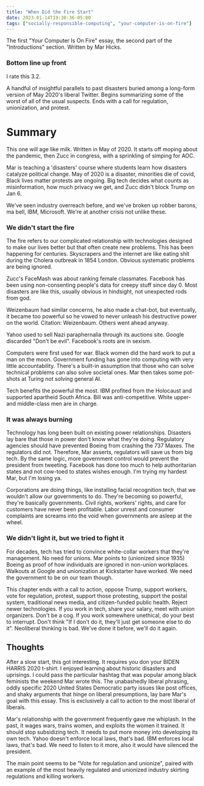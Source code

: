 ```yaml
---
title: "When Did the Fire Start"
date: 2023-01-14T19:38:36-05:00
tags: ["socially-responsible-computing", "your-computer-is-on-fire"]
---
```


The first "Your Computer Is On Fire" essay, the second part of the "Introductions" section. Written by Mar Hicks.

### Bottom line up front

I rate this 3.2.

A handful of insightful parallels to past disasters buried among a long-form version of May 2020's liberal Twitter. Begins summarizing some of the worst of all of the usual suspects. Ends with a call for regulation, unionization, and protest. 

# Summary

This one will age like milk. Written in May of 2020. It starts off moping about the pandemic, then Zucc in congress, with a sprinkling of simping for AOC. 

Mar is teaching a 'disasters' course where students learn how disasters catalyze political change. May of 2020 is a disaster, minorities die of covid, Black lives matter protests are ongoing. Big tech decides what counts as misinformation, how much privacy we get, and Zucc didn't block Trump on Jan 6. 

We've seen industry overreach before, and we've broken up robber barons, ma bell, IBM, Microsoft. We're at another crisis not unlike these.

### We didn't start the fire 

The fire refers to our complicated relationship with technologies designed to make our lives better but that often create new problems. This has been happening for centuries. Skyscrapers and the internet are like eating shit during the Cholera outbreak in 1854 London. Obvious systematic problems are being ignored. 

Zucc's FaceMash was about ranking female classmates. Facebook has been using non-consenting people's data for creepy stuff since day 0. Most disasters are like this, usually obvious in hindsight, not unexpected rods from god. 

Weizenbaum had similar concerns, he also made a chat-bot, but eventually, it became too powerful so he vowed to never unleash his destructive power on the world. Citation: Weizenbaum. Others went ahead anyway.

Yahoo used to sell Nazi paraphernalia through its auctions site. Google discarded "Don't be evil". Facebook's roots are in sexism. 

Computers were first used for war. Black women did the hard work to put a man on the moon. Government funding has gone into computing with very little accountability. There's a built-in assumption that those who can solve technical problems can also solve societal ones. Mar then takes some pot-shots at Turing not solving general AI. 

Tech benefits the powerful the most. IBM profited from the Holocaust and supported apartheid South Africa. Bill was anti-competitive. White upper- and middle-class men are in charge. 

### It was always burning

Technology has long been built on existing power relationships. Disasters lay bare that those in power don't know what they're doing. Regulatory agencies should have prevented Boeing from crashing the 737 Maxes. The regulators did not. Therefore, Mar asserts, regulators will save us from big tech. By the same logic, more government control would prevent the president from tweeting. Facebook has done too much to help authoritarian states and not cow-toed to states wishes enough. I'm trying my hardest Mar, but I'm losing ya. 

Corporations are doing things, like installing facial recognition tech, that we wouldn't allow our governments to do. They're becoming so powerful, they're basically governments. Civil rights, workers' rights, and care for customers have never been profitable. Labor unrest and consumer complaints are screams into the void when governments are asleep at the wheel. 

### We didn't light it, but we tried to fight it 

For decades, tech has tried to convince white-collar workers that they're management. No need for unions. Mar points to (unionized since 1935) Boeing as proof of how individuals are ignored in non-union workplaces. Walkouts at Google and unionization at Kickstarter have worked. We need the government to be on our team though. 

This chapter ends with a call to action, oppose Trump, support workers, vote for regulation, protest, support those protesting, support the postal system, traditional news media, and citizen-funded public health. Reject newer technologies. If you work in tech, share your salary, meet with union organizers. Don't be a cog. If you work somewhere unethical, do your best to interrupt. Don't think "If I don't do it, they'll just get someone else to do it". Neoliberal thinking is bad. We've done it before, we'll do it again.

## Thoughts 

After a slow start, this got interesting. It requires you don your BIDEN HARRIS 2020 t-shirt. I enjoyed learning about historic disasters and uprisings. I could pass the particular hashtag that was popular among black feminists the weekend Mar wrote this. The unabashedly liberal phrasing, oddly specific 2020 United States Democratic party issues like post offices, and shaky arguments that hinge on liberal presumptions, lay bare Mar's goal with this essay. This is exclusively a call to action to the most liberal of liberals. 

Mar's relationship with the government frequently gave me whiplash. In the past, it wages wars, trains women, and exploits the women it trained. It should stop subsidizing tech. It needs to put more money into developing its own tech. Yahoo doesn't enforce local laws, that's bad. IBM enforces local laws, that's bad. We need to listen to it more, also it would have silenced the president. 

The main point seems to be "Vote for regulation and unionize", paired with an example of the most heavily regulated and unionized industry skirting regulations and killing workers. 
